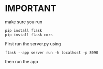 # IMPORTANT
make sure you run
```
pip install flask
pip install flask-cors
```


First run the server.py using
```
flask --app server run -h localhost -p 8090
```

then run the app